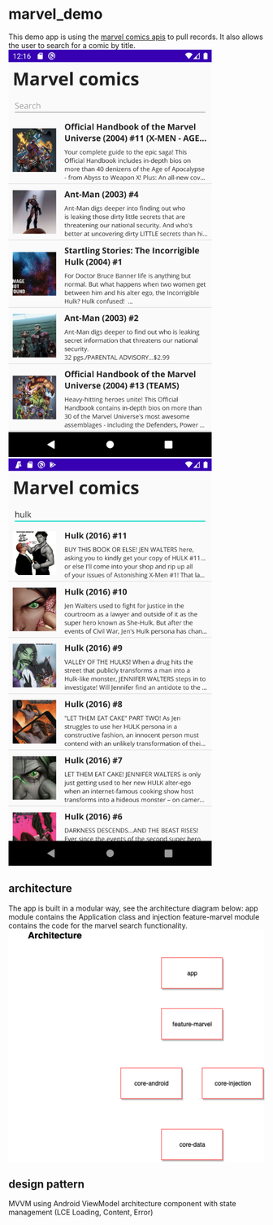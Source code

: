 # marvel_demo
This demo app is using the [marvel comics apis](https://developer.marvel.com/) to pull records. It also allows the user to search for a comic by title.
</br>
<img src="/device-2020-01-02-121650.png" width="400">
<img src="/device-2020-01-02-122938.png" width="400">

## architecture
The app is built in a modular way, see the architecture diagram below:
app module contains the Application class and injection
feature-marvel module contains the code for the marvel search functionality.
<img src="/architecture.png" width="600">

## design pattern
MVVM using Android ViewModel architecture component with state management (LCE Loading, Content, Error) 





